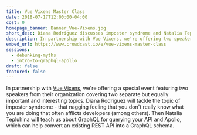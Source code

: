 ```yaml
---
title: Vue Vixens Master Class
date: 2018-07-17T12:00:00-04:00
cost: 0
homepage_banner: Banner_Vue-Vixens.jpg
short_desc: Diana Rodriguez discusses imposter syndrome and Natalia Tepluhina talks GraphQL and Apollo.
description: In partnership with Vue Vixens, we're offering two speakers talking on the topics of imposter syndrome and GraphQL with Apollo.
embed_url: https://www.crowdcast.io/e/vue-vixens-master-class
sessions:
  - debunking-myths
  - intro-to-graphql-apollo
draft: false
featured: false
---
```


In partnership with [Vue Vixens](https://vuevixens.org/), we're offering a special event featuring two speakers from their organization covering two separate but equally important and interesting topics. Diana Rodriguez will tackle the topic of imposter syndrome - that nagging feeling that you don't really know what you are doing that often afflicts developers (among others). Then Natalia Tepluhina will teach us about GraphQL for querying your API and Apollo, which can help convert an existing REST API into a GraphQL schema.
